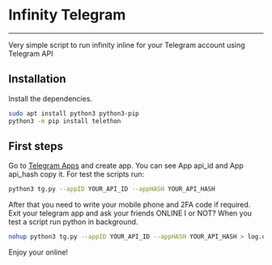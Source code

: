 # Infinity Telegram
___
Very simple script to run infinity inline for your Telegram account using Telegram API

## Installation

Install the dependencies.

```sh
sudo apt install python3 python3-pip
python3 -m pip install telethon
```
## First steps
Go to [Telegram Apps](https://my.telegram.org/) and create app.
You can see App api_id and App api_hash copy it.
For test the scripts run:
```sh
python3 tg.py --appID YOUR_API_ID --appHASH YOUR_API_HASH
```
After that you need to write your mobile phone and 2FA code if required.
Exit your telegram app and ask your friends ONLINE I or NOT?
When you test a script run python in background.
```sh
nohup python3 tg.py --appID YOUR_API_ID --appHASH YOUR_API_HASH > log.out &
```
Enjoy your online!